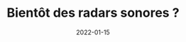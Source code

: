 ---
layout: default
date: 2022-01-15
img: 
category: info
title: "Bientôt des radars sonores ?"
description: "L'expérimentation des appareils de contrôle automatique du niveau d'émissions sonores des véhicules en 
circulation est officiellement lancée par la ministre de la Transition écologique."
tags: lutte-contre-le-bruit
tag_url: /vivre-avec-autoroute/
button_name: Lire la suite
doclink: '/doc/experimentation_radars_sonores.pdf'
meta: "noindex"
---